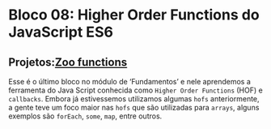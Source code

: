 # Bloco 08: Higher Order Functions do JavaScript ES6

## Projetos:[Zoo functions]()

Esse é o último bloco no módulo de ‘Fundamentos’  e nele aprendemos a ferramenta do Java Script conhecida como `Higher Order Functions` (HOF)  e `callbacks`. Embora já estivessemos utilizamos algumas `hofs` anteriormente, a gente teve um foco maior nas `hofs` que são utilizadas para `arrays`, alguns exemplos são `forEach`, `some`, `map`, entre outros. 